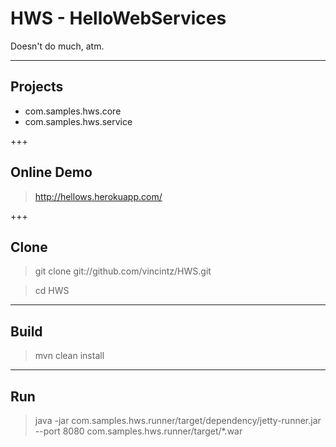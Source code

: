 # HWS - HelloWebServices

Doesn't do much, atm.

---
## Projects
* com.samples.hws.core
* com.samples.hws.service

+++
## Online Demo

> http://hellows.herokuapp.com/

+++
## Clone

> git clone git://github.com/vincintz/HWS.git

> cd HWS

---
## Build

> mvn clean install

---
## Run

> java -jar com.samples.hws.runner/target/dependency/jetty-runner.jar --port 8080 com.samples.hws.runner/target/*.war
